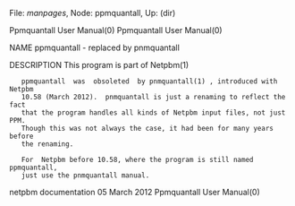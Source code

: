 File: *manpages*,  Node: ppmquantall,  Up: (dir)

Ppmquantall User Manual(0)                          Ppmquantall User Manual(0)



NAME
       ppmquantall - replaced by pnmquantall



DESCRIPTION
       This program is part of Netpbm(1)

       ppmquantall  was  obsoleted  by pnmquantall(1) , introduced with Netpbm
       10.58 (March 2012).  pnmquantall is just a renaming to reflect the fact
       that the program handles all kinds of Netpbm input files, not just PPM.
       Though this was not always the case, it had been for many years  before
       the renaming.

       For  Netpbm before 10.58, where the program is still named ppmquantall,
       just use the pnmquantall manual.



netpbm documentation             05 March 2012      Ppmquantall User Manual(0)
